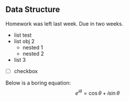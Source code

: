 ## Data Structure
Homework was left last week. Due in two weeks.

- list test
- list obj 2
	- nested 1
	- nested 2
- list 3

- [ ] checkbox

Below is a boring equation:
$$
e^{i \theta} = \cos \theta + i\sin \theta
$$